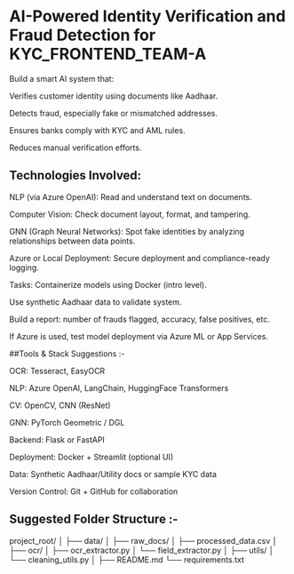 # AI-Powered Identity Verification and Fraud Detection for KYC_FRONTEND_TEAM-A

Build a smart AI system that:

Verifies customer identity using documents like Aadhaar.

Detects fraud, especially fake or mismatched addresses.

Ensures banks comply with KYC and AML rules.

Reduces manual verification efforts.

## Technologies Involved:
NLP (via Azure OpenAI): Read and understand text on documents.

Computer Vision: Check document layout, format, and tampering.

GNN (Graph Neural Networks): Spot fake identities by analyzing relationships between data points.

Azure or Local Deployment: Secure deployment and compliance-ready logging.


Tasks:
Containerize models using Docker (intro level).

Use synthetic Aadhaar data to validate system.

Build a report: number of frauds flagged, accuracy, false positives, etc.

If Azure is used, test model deployment via Azure ML or App Services.

##Tools & Stack Suggestions :-

OCR: Tesseract, EasyOCR

NLP: Azure OpenAI, LangChain, HuggingFace Transformers

CV: OpenCV, CNN (ResNet)

GNN: PyTorch Geometric / DGL

Backend: Flask or FastAPI

Deployment: Docker + Streamlit (optional UI)

Data: Synthetic Aadhaar/Utility docs or sample KYC data

Version Control: Git + GitHub for collaboration

## Suggested Folder Structure :-

project_root/
│
├── data/
│   ├── raw_docs/
│   ├── processed_data.csv
│
├── ocr/
│   ├── ocr_extractor.py
│   └── field_extractor.py
│
├── utils/
│   └── cleaning_utils.py
│
├── README.md
└── requirements.txt



